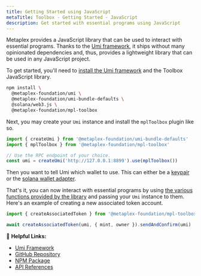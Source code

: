 ```yaml
---
title: Getting Started using JavaScript
metaTitle: Toolbox - Getting Started - JavaScript
description: Get started with essential programs using JavaScript
---
```


Metaplex provides a JavaScript library that can be used to interact with essential programs. Thanks to the [Umi framework](https://github.com/metaplex-foundation/umi), it ships without many opinionated dependencies and, thus, provides a lightweight library that can be used in any JavaScript project.

To get started, you'll need to [install the Umi framework](https://github.com/metaplex-foundation/umi/blob/main/docs/installation.md) and the Toolbox JavaScript library.

```sh
npm install \
  @metaplex-foundation/umi \
  @metaplex-foundation/umi-bundle-defaults \
  @solana/web3.js \
  @metaplex-foundation/mpl-toolbox
```

Next, you may create your `Umi` instance and install the `mplToolbox` plugin like so.

```ts
import { createUmi } from '@metaplex-foundation/umi-bundle-defaults'
import { mplToolbox } from '@metaplex-foundation/mpl-toolbox'

// Use the RPC endpoint of your choice.
const umi = createUmi('http://127.0.0.1:8899').use(mplToolbox())
```

Then you want to tell Umi which wallet to use. This can either be a [keypair](/umi/connecting-to-umi#connecting-w-a-secret-key) or the [solana wallet adapter](/umi/connecting-to-umi#connecting-w-wallet-adapter).

That's it, you can now interact with essential programs by using [the various functions provided by the library](https://mpl-toolbox-js-docs.vercel.app/) and passing your `Umi` instance to them. Here's an example of creating a new associated token account.

```ts
import { createAssociatedToken } from '@metaplex-foundation/mpl-toolbox'

await createAssociatedToken(umi, { mint, owner }).sendAndConfirm(umi)
```

🔗 **Helpful Links:**

- [Umi Framework](https://github.com/metaplex-foundation/umi)
- [GitHub Repository](https://github.com/metaplex-foundation/mpl-toolbox)
- [NPM Package](https://www.npmjs.com/package/@metaplex-foundation/mpl-toolbox)
- [API References](https://mpl-toolbox-js-docs.vercel.app/)
